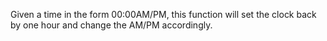 Given a time in the form 00:00AM/PM, this function will set the clock back by one hour and change the AM/PM accordingly.
